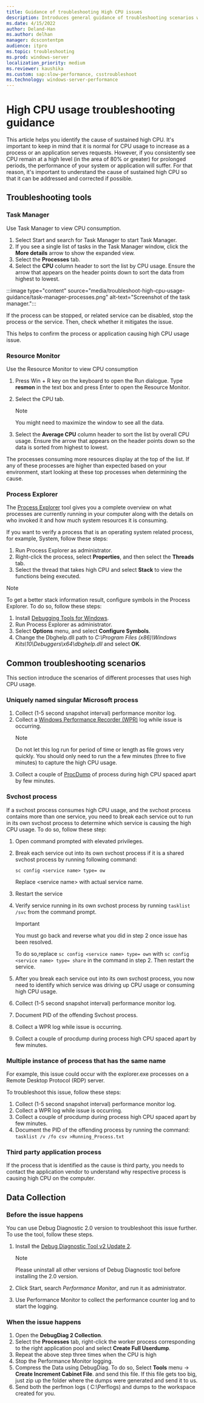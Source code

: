 ```yaml
---
title: Guidance of troubleshooting High CPU issues
description: Introduces general guidance of troubleshooting scenarios when you experience high CPU usage issues.
ms.date: 4/15/2022
author: Deland-Han
ms.author: delhan
manager: dcscontentpm
audience: itpro
ms.topic: troubleshooting
ms.prod: windows-server
localization_priority: medium
ms.reviewer: kaushika
ms.custom: sap:slow-performance, csstroubleshoot
ms.technology: windows-server-performance
---
```

# High CPU usage troubleshooting guidance

This article helps you identify the cause of sustained high CPU. It's important to keep in mind that it is normal for CPU usage to increase as a process or an application serves requests. However, if you consistently see CPU remain at a high level (in the area of 80% or greater) for prolonged periods, the performance of your system or application will suffer. For that reason, it's important to understand the cause of sustained high CPU so that it can be addressed and corrected if possible.

## Troubleshooting tools

### Task Manager

Use Task Manager to view CPU consumption.

1. Select Start and search for Task Manager to start Task Manager.
2. If you see a single list of tasks in the Task Manager window, click the **More details** arrow to show the expanded view.
3. Select the **Processes** tab.
4. Select the **CPU** column header to sort the list by CPU usage. Ensure the arrow that appears on the header points down to sort the data from highest to lowest.

:::image type="content" source="media/troubleshoot-high-cpu-usage-guidance/task-manager-processes.png" alt-text="Screenshot of the task manager.":::

If the process can be stopped, or related service can be disabled, stop the process or the service. Then, check whether it mitigates the issue.

This helps to confirm the process or application causing high CPU usage issue.

### Resource Monitor

Use the Resource Monitor to view CPU consumption

1. Press Win + R key on the keyboard to open the Run dialogue. Type **resmon** in the text box and press Enter to open the Resource Monitor.
2. Select the CPU tab.

   > [!NOTE]
   > You might need to maximize the window to see all the data.

3. Select the **Average CPU** column header to sort the list by overall CPU usage. Ensure the arrow that appears on the header points down so the data is sorted from highest to lowest.

The processes consuming more resources display at the top of the list. If any of these processes are higher than expected based on your environment, start looking at these top processes when determining the cause.

### Process Explorer

The [Process Explorer](/sysinternals/downloads/process-explorer) tool gives you a complete overview on what processes are currently running in your computer along with the details on who invoked it and how much system resources it is consuming.

If you want to verify a process that is an operating system related process, for example, System, follow these steps:

1. Run Process Explorer as administrator.
2. Right-click the process, select **Properties**, and then select the **Threads** tab.
3. Select the thread that takes high CPU and select **Stack** to view the functions being executed.

> [!Note]
> To get a better stack information result, configure symbols in the Process Explorer. To do so, follow these steps:
>
> 1. Install [Debugging Tools for Windows](/windows-hardware/drivers/debugger/debugger-download-tools).
> 2. Run Process Explorer as administrator.
> 3. Select **Options** menu, and select **Configure Symbols**.
> 4. Change the Dbghelp.dll path to *C:\\Program Files (x86)\\Windows Kits\\10\\Debuggers\\x64\\dbghelp.dll* and select **OK**.

## Common troubleshooting scenarios

This section introduce the scenarios of different processes that uses high CPU usage.

### Uniquely named singular Microsoft process

1. Collect (1-5 second snapshot interval) performance monitor log.
2. Collect a [Windows Performance Recorder (WPR)](/windows-hardware/test/wpt/windows-performance-recorder) log while issue is occurring.
   > [!Note]
   > Do not let this log run for period of time or length as file grows very quickly. You should only need to run the a few minutes (three to five minutes) to capture the high CPU usage.
3. Collect a couple of [ProcDump](/sysinternals/downloads/procdump) of process during high CPU spaced apart by few minutes.

### Svchost process

If a svchost process consumes high CPU usage, and the svchost process contains more than one service, you need to break each service out to run in its own svchost process to determine which service is causing the high CPU usage. To do so, follow these step:

1. Open command prompted with elevated privileges.
2. Break each service out into its own svchost process if it is a shared svchost process by running following command:

   ```console
   sc config <service name> type= ow
   ```

   Replace \<service name\> with actual service name.

3. Restart the service
4. Verify service running in its own svchost process by running `tasklist /svc` from the command prompt.

   > [!Important]
   > You must go back and reverse what you did in step 2 once issue has been resolved.
   >
   > To do so,replace `sc config <service name> type= own` with `sc config <service name> type= share` in the command in step 2. Then restart the service.

5. After you break each service out into its own svchost process, you now need to identify which service was driving up CPU usage or consuming high CPU usage.
6. Collect (1-5 second snapshot interval) performance monitor log.
7. Document PID of the offending Svchost process.
8. Collect a WPR log while issue is occurring.
9. Collect a couple of procdump during process high CPU spaced apart by few minutes.

### Multiple instance of process that has the same name

For example, this issue could occur with the explorer.exe processes on a Remote Desktop Protocol (RDP) server.

To troubleshoot this issue, follow these steps:

1. Collect (1-5 second snapshot interval) performance monitor log.
2. Collect a WPR log while issue is occurring.
3. Collect a couple of procdump during process high CPU spaced apart by few minutes.
4. Document the PID of the offending process by running the command: `tasklist /v /fo csv >Running_Process.txt`

### Third party application process

If the process that is identified as the cause is third party, you needs to contact the application vendor to understand why respective process is causing high CPU on the computer.

## Data Collection

### Before the issue happens

You can use Debug Diagnostic 2.0 version to troubleshoot this issue further. To use the tool, follow these steps.

1. Install the [Debug Diagnostic Tool v2 Update 2](https://www.microsoft.com/download/details.aspx?id=49924).

   > [!Note]
   > Please uninstall all other versions of Debug Diagnostic tool before installing the 2.0 version.

2. Click Start, search *Performance Monitor*, and run it as administrator.
3. Use Performance Monitor to collect the performance counter log and to start the logging.

### When the issue happens

1. Open the **DebugDiag 2 Collection**.
2. Select the **Processes** tab, right-click the worker process corresponding to the right application pool and select **Create Full Userdump**.
3. Repeat the above step three times when the CPU is high
4. Stop the Performance Monitor logging.
5. Compress the Data using DebugDiag. To do so, Select **Tools** menu -> **Create Increment Cabinet File**. and send this file. If this file gets too big, just zip up the folder where the dumps were generated and send it to us.
6. Send both the perfmon logs ( C:\Perflogs) and dumps to the workspace created for you.
